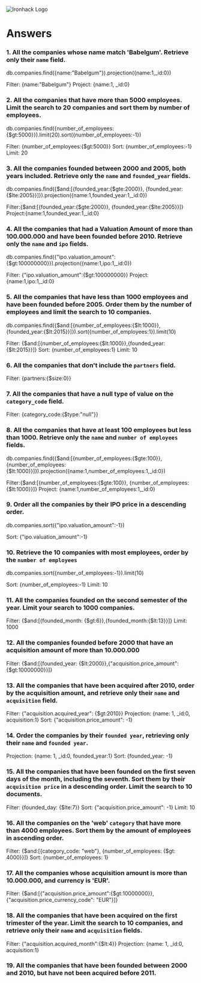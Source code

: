![Ironhack Logo](https://i.imgur.com/1QgrNNw.png)

# Answers

### 1. All the companies whose name match 'Babelgum'. Retrieve only their `name` field.

db.companies.find({name:"Babelgum"}).projection({name:1,\_id:0})

Filter: {name:"Babelgum"}
Project: {name:1, \_id:0}

### 2. All the companies that have more than 5000 employees. Limit the search to 20 companies and sort them by **number of employees**.

db.companies.find({number_of_employees:{$gt:5000}}).limit(20).sort({number_of_employees:-1})

Filter: {number_of_employees:{$gt:5000}}
Sort: {number_of_employees:-1}
Limit: 20

### 3. All the companies founded between 2000 and 2005, both years included. Retrieve only the `name` and `founded_year` fields.

db.companies.find({$and:[{founded_year:{$gte:2000}}, {founded_year:{$lte:2005}}]}).projection({name:1,founded_year:1,\_id:0})

Filter:{$and:[{founded_year:{$gte:2000}}, {founded_year:{$lte:2005}}]}
Project:{name:1,founded_year:1,\_id:0}

### 4. All the companies that had a Valuation Amount of more than 100.000.000 and have been founded before 2010. Retrieve only the `name` and `ipo` fields.

db.companies.find({"ipo.valuation_amount":{$gt:100000000}}).projection({name:1,ipo:1,\_id:0})

Filter: {"ipo.valuation_amount":{$gt:100000000}}
Project: {name:1,ipo:1,\_id:0}

### 5. All the companies that have less than 1000 employees and have been founded before 2005. Order them by the number of employees and limit the search to 10 companies.

db.companies.find({$and:[{number_of_employees:{$lt:1000}},{founded_year:{$lt:2015}}]}).sort({number_of_employees:1}).limit(10)

Filter: {$and:[{number_of_employees:{$lt:1000}},{founded_year:{$lt:2015}}]}
Sort: {number_of_employees:1}
Limit: 10

### 6. All the companies that don't include the `partners` field.

Filter: {partners:{$size:0}}

### 7. All the companies that have a null type of value on the `category_code` field.

Filter: {category_code:{$type:"null"}}

### 8. All the companies that have at least 100 employees but less than 1000. Retrieve only the `name` and `number of employees` fields.

db.companies.find({$and:[{number_of_employees:{$gte:100}}, {number_of_employees:{$lt:1000}}]}).projection({name:1,number_of_employees:1,\_id:0})

Filter:{$and:[{number_of_employees:{$gte:100}}, {number_of_employees:{$lt:1000}}]}
Project: {name:1,number_of_employees:1,\_id:0}

### 9. Order all the companies by their IPO price in a descending order.

db.companies.sort({"ipo.valuation_amount":-1})

Sort: {"ipo.valuation_amount":-1}

### 10. Retrieve the 10 companies with most employees, order by the `number of employees`

db.companies.sort({number_of_employees:-1}).limit(10)

Sort: {number_of_employees:-1}
Limit: 10

### 11. All the companies founded on the second semester of the year. Limit your search to 1000 companies.

Filter: {$and:[{founded_month: {$gt:6}},{founded_month:{$lt:13}}]}
Limit: 1000

### 12. All the companies founded before 2000 that have an acquisition amount of more than 10.000.000

Filter: {$and:[{founded_year: {$lt:2000}},{"acquisition.price_amount":{$gt:10000000}}]}

### 13. All the companies that have been acquired after 2010, order by the acquisition amount, and retrieve only their `name` and `acquisition` field.

Filter: {"acquisition.acquired_year": {$gt:2010}}
Projection: {name: 1, \_id:0, acquisition:1}
Sort: {"acquisition.price_amount": -1}

### 14. Order the companies by their `founded year`, retrieving only their `name` and `founded year`.

Projection: {name: 1, \_id:0, founded_year:1}
Sort: {founded_year: -1}

### 15. All the companies that have been founded on the first seven days of the month, including the seventh. Sort them by their `acquisition price` in a descending order. Limit the search to 10 documents.

Filter: {founded_day: {$lte:7}}
Sort: {"acquisition.price_amount": -1}
Limit: 10

### 16. All the companies on the 'web' `category` that have more than 4000 employees. Sort them by the amount of employees in ascending order.

Filter: {$and:[{category_code: "web"}, {number_of_employees: {$gt: 4000}}]}
Sort: {number_of_employees: 1}

### 17. All the companies whose acquisition amount is more than 10.000.000, and currency is 'EUR'.

Filter: {$and:[{"acquisition.price_amount":{$gt:10000000}}, {"acquisition.price_currency_code": "EUR"}]}

### 18. All the companies that have been acquired on the first trimester of the year. Limit the search to 10 companies, and retrieve only their `name` and `acquisition` fields.

Filter: {"acquisition.acquired_month":{$lt:4}}
Projection: {name: 1, \_id:0, acquisition:1}

### 19. All the companies that have been founded between 2000 and 2010, but have not been acquired before 2011.
